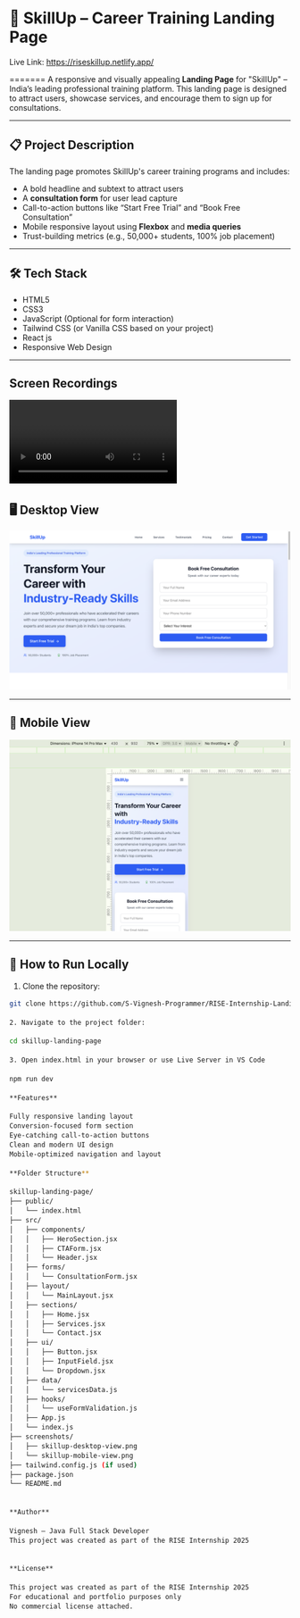 # 🌟 SkillUp – Career Training Landing Page


Live Link: https://riseskillup.netlify.app/

=======
A responsive and visually appealing **Landing Page** for "SkillUp" – India’s leading professional training platform. This landing page is designed to attract users, showcase services, and encourage them to sign up for consultations.

---

## 📋 Project Description

The landing page promotes SkillUp's career training programs and includes:
- A bold headline and subtext to attract users
- A **consultation form** for user lead capture
- Call-to-action buttons like “Start Free Trial” and “Book Free Consultation”
- Mobile responsive layout using **Flexbox** and **media queries**
- Trust-building metrics (e.g., 50,000+ students, 100% job placement)

---

## 🛠️ Tech Stack

- HTML5
- CSS3
- JavaScript (Optional for form interaction)
- Tailwind CSS (or Vanilla CSS based on your project)
- React js
- Responsive Web Design

---

## Screen Recordings
![screen-record](./src/screen-record/record-intern.mp4)


## 🖥️ Desktop View

![Desktop View – SkillUp Landing Page](./src/screen-shots/desktop-view.png)

---

## 📱 Mobile View

![Mobile View – SkillUp Landing Page](./src/screen-shots/mobile-view.png)

---

## 🚀 How to Run Locally

1. Clone the repository:
```bash
git clone https://github.com/S-Vignesh-Programmer/RISE-Internship-Landing-Page.git

2. Navigate to the project folder:

cd skillup-landing-page

3. Open index.html in your browser or use Live Server in VS Code

npm run dev

**Features**

Fully responsive landing layout
Conversion-focused form section
Eye-catching call-to-action buttons
Clean and modern UI design
Mobile-optimized navigation and layout

**Folder Structure**

skillup-landing-page/
├── public/
│   └── index.html
├── src/
│   ├── components/
│   │   ├── HeroSection.jsx
│   │   ├── CTAForm.jsx
│   │   └── Header.jsx
│   ├── forms/
│   │   └── ConsultationForm.jsx
│   ├── layout/
│   │   └── MainLayout.jsx
│   ├── sections/
│   │   ├── Home.jsx
│   │   ├── Services.jsx
│   │   └── Contact.jsx
│   ├── ui/
│   │   ├── Button.jsx
│   │   ├── InputField.jsx
│   │   └── Dropdown.jsx
│   ├── data/
│   │   └── servicesData.js
│   ├── hooks/
│   │   └── useFormValidation.js
│   ├── App.js
│   └── index.js
├── screenshots/
│   ├── skillup-desktop-view.png
│   └── skillup-mobile-view.png
├── tailwind.config.js (if used)
├── package.json
└── README.md


**Author**

Vignesh – Java Full Stack Developer
This project was created as part of the RISE Internship 2025


**License**

This project was created as part of the RISE Internship 2025
For educational and portfolio purposes only
No commercial license attached.
